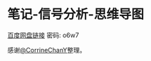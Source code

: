 # 笔记-信号分析-思维导图

[百度网盘链接](https://pan.baidu.com/s/1xvAd7QWWmfLmJTyo13reNQ)   密码: o6w7

感谢[@CorrineChanY](https://github.com/CorrineChanY)整理。
